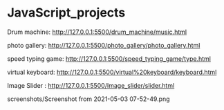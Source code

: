 # JavaScript_projects

Drum machine: http://127.0.0.1:5500/drum_machine/music.html

photo gallery: http://127.0.0.1:5500/photo_gallery/photo_gallery.html

speed typing game: http://127.0.0.1:5500/speed_typing_game/type.html

virtual keyboard: http://127.0.0.1:5500/virtual%20keyboard/keyboard.html

Image Slider : http://127.0.0.1:5500/Image_slider/slider.html

screenshots/Screenshot from 2021-05-03 07-52-49.png



